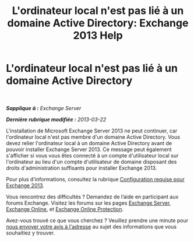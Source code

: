 ﻿---
title: "L'ordinateur local n'est pas lié à un domaine Active Directory: Exchange 2013 Help"
TOCTitle: L'ordinateur local n'est pas lié à un domaine Active Directory
ms:assetid: feb08845-6d44-4760-9932-6eca22f35eec
ms:mtpsurl: https://technet.microsoft.com/fr-fr/library/ms.exch.setupreadiness.computernotpartofdomain(v=EXCHG.150)
ms:contentKeyID: 50479636
ms.date: 04/24/2018
mtps_version: v=EXCHG.150
ms.translationtype: HT
---

# L'ordinateur local n'est pas lié à un domaine Active Directory

 

_**Sapplique à :** Exchange Server_

_**Dernière rubrique modifiée :** 2013-03-22_

L'installation de Microsoft Exchange Server 2013 ne peut continuer, car l'ordinateur local n'est pas membre d'un domaine Active Directory. Vous devez relier l'ordinateur local à un domaine Active Directory avant de pouvoir installer Exchange Server 2013. Ce message peut également s'afficher si vous vous êtes connecté à un compte d'utilisateur local sur l'ordinateur au lieu d'un compte d'utilisateur de domaine disposant des droits d'administration suffisants pour installer Exchange 2013.

Pour plus d'informations, consultez la rubrique [Configuration requise pour Exchange 2013](exchange-2013-system-requirements-exchange-2013-help.md).

Vous rencontrez des difficultés ? Demandez de l’aide en participant aux forums Exchange. Visitez les forums sur les pages [Exchange Server](https://go.microsoft.com/fwlink/p/?linkid=60612), [Exchange Online](https://go.microsoft.com/fwlink/p/?linkid=267542), et [Exchange Online Protection](https://go.microsoft.com/fwlink/p/?linkid=285351).

Avez-vous trouvé ce que vous cherchez ? Veuillez prendre une minute pour [nous envoyer votre avis à l'adresse](mailto:exsetuphelpfeedback@microsoft.com?subject=exchange%202013%20setup%20help%20feedback) au sujet des informations que vous souhaitiez y trouver.

